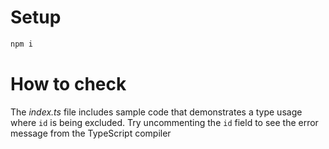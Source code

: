 # Setup

```bash
npm i
```

# How to check

The *index.ts* file includes sample code that demonstrates a type usage where `id` is being excluded. Try uncommenting the `id` field to see the error message from the TypeScript compiler
